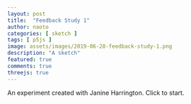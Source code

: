 ```yaml
---
layout: post
title:  "Feedback Study 1"
author: naoto
categories: [ sketch ]
tags: [ p5js ]
image: assets/images/2019-06-28-feedback-study-1.png
description: "A sketch"
featured: true
comments: true
threejs: true
---
```


<div id = "p5sketch">
<!-- p5 instance will be created here -->
</div>
<video id="video" loop webkit-playsinline style="display:none">
</video>

An experiment created with Janine Harrington. Click to start.

<script id="fragShader" type="shader-code">
uniform vec2 res;//The width and height of our screen
uniform sampler2D bufferTexture;//Our input texture
uniform sampler2D videoTexture;
uniform float time;
void main() {
  vec2 st = gl_FragCoord.xy / res;
  vec2 uv = st - vec2(0.5);
  //uv *= 0.995;
  uv += vec2(0.5);

  vec4 sum = texture2D(bufferTexture, uv);
  vec4 src = texture2D(videoTexture, uv);
  sum.rgb = mix(sum.rbg, src.rgb, 0.01);
  gl_FragColor = sum;
  
}
</script>
<script>
var scene;
var camera;

var renderer;
var bufferScene;
var textureA;
var textureB;
var bufferMaterial;
var plane;
var bufferObject;
var finalMaterial;
var quad;
var video;
var videoTexture;

document.addEventListener('click', function (event) {
  if (navigator.mediaDevices && navigator.mediaDevices.getUserMedia) {
    var constraints = { video: { width: 1280, height: 720, facingMode: 'user' } };
    navigator.mediaDevices.getUserMedia(constraints).then(function (stream) {
      // apply the stream to the video element used in the texture
      video.srcObject = stream;
      video.play();
    }).catch(function (error) {
      console.error('Unable to access the camera/webcam.', error);
    });
  } else {
    console.error('MediaDevices interface not available.');
  }
});

function sceneSetup() {
  scene = new THREE.Scene();
  const rect = document.getElementById('p5sketch').getBoundingClientRect();
  var width = rect.width;//window.innerWidth;
  var height = rect.width * 0.75;//window.innerHeight;
  camera = new THREE.OrthographicCamera(width / - 2, width / 2, height / 2, height / - 2, 1, 1000);
  camera.position.z = 2;

  renderer = new THREE.WebGLRenderer();
  renderer.setSize(width, height);
  document.getElementById('p5sketch').appendChild(renderer.domElement);
}

function videoTextureSetup() {
  video = document.getElementById('video');
  videoTexture = new THREE.VideoTexture(video);

  videoTexture.minFilter = THREE.LinearFilter;
  videoTexture.magFilter = THREE.LinearFilter;
  videoTexture.format = THREE.RGBFormat;
}

function bufferTextureSetup() {
  //Create buffer scene
  bufferScene = new THREE.Scene();
  //Create 2 buffer textures
  textureA = new THREE.WebGLRenderTarget(window.innerWidth, window.innerHeight, { minFilter: THREE.LinearFilter, magFilter: THREE.NearestFilter });
  textureB = new THREE.WebGLRenderTarget(window.innerWidth, window.innerHeight, { minFilter: THREE.LinearFilter, magFilter: THREE.NearestFilter });
  textureA.minFilter = THREE.LinearFilter;
  textureA.magFilter = THREE.LinearFilter;
  textureB.minFilter = THREE.LinearFilter;
  textureB.magFilter = THREE.LinearFilter;
  //Pass textureA to shader
  bufferMaterial = new THREE.ShaderMaterial({
    uniforms: {
      bufferTexture: { type: "t", value: textureA.texture },
      res: { type: 'v2', value: new THREE.Vector2(window.innerWidth, window.innerHeight) },
      //Keeps the resolution
      videoTexture: { type: "t", value: videoTexture },
      time: { type: "f", value: Math.random() * Math.PI * 2 + Math.PI }
    },
    fragmentShader: document.getElementById('fragShader').innerHTML
  });
  plane = new THREE.PlaneBufferGeometry(window.innerWidth, window.innerHeight);
  bufferObject = new THREE.Mesh(plane, bufferMaterial);
  bufferScene.add(bufferObject);

  //Draw textureB to screen 
  finalMaterial = new THREE.MeshBasicMaterial({ map: textureB });
  quad = new THREE.Mesh(plane, finalMaterial);
  scene.add(quad);
}

function render() {

  requestAnimationFrame(render);

  //Draw to textureB
  renderer.render(bufferScene, camera, textureB, true);

  //Swap textureA and B
  var t = textureA;
  textureA = textureB;
  textureB = t;
  quad.material.map = textureB.texture;
  bufferMaterial.uniforms.bufferTexture.value = textureA.texture;

  //Update time
  bufferMaterial.uniforms.time.value += 0.01;

  //Finally, draw to the screen
  renderer.render(scene, camera);
}

//Initialize the Threejs scene
sceneSetup();
//Setup the frame buffer/texture we're going to be rendering to instead of the screen
videoTextureSetup();

bufferTextureSetup();

render();
</script>
